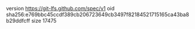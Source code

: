 version https://git-lfs.github.com/spec/v1
oid sha256:e769bbc45ccdf389cb206723649cb3497f82184521715165ca43ba8b29ddfcff
size 17475
